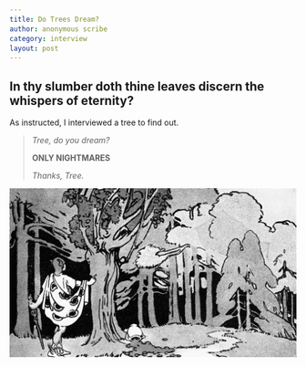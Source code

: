 ```yaml
---
title: Do Trees Dream?
author: anonymous scribe
category: interview
layout: post
---
```

## In thy slumber doth thine leaves discern the whispers of eternity?
As instructed, I interviewed a tree to find out.

>*Tree, do you dream?*
>
>**ONLY NIGHTMARES**
>
>*Thanks, Tree.*

![dreamtree.gif](/assets/images/dreamtree.gif)
